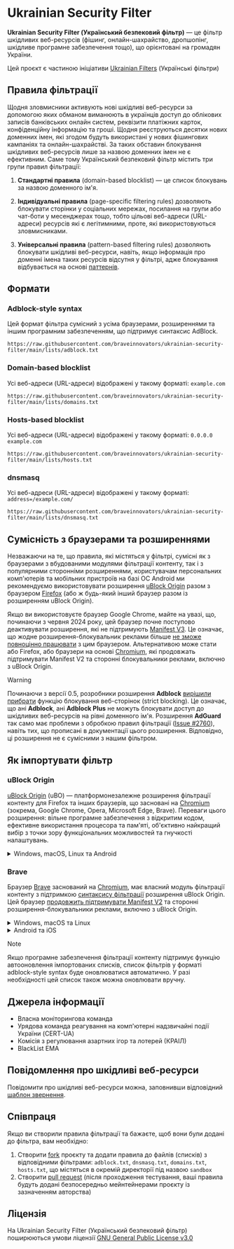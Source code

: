 # Ukrainian Security Filter

**Ukrainian Security Filter (Український безпековий фільтр)** — це фільтр шкідливих веб-ресурсів (фішинг, онлайн-шахрайство, дропшопінг, шкідливе програмне забезпечення тощо), що орієнтовані на громадян України.

Цей проєкт є частиною ініціативи [Ukrainian Filters](https://github.com/ukrainianfilters/lists) (Українські фільтри)

## Правила фільтрації

Щодня зловмисники активують нові шкідливі веб-ресурси за допомогою яких обманом виманюють в українців доступ до облікових записів банківських онлайн систем, реквізити платіжних карток, конфіденційну інформацію та гроші. Щодня реєструються десятки нових доменних імен, які згодом будуть використані у нових фішингових кампаніях та онлайн-шахрайстві. За таких обставин блокування шкідливих веб-ресурсів лише за назвою доменних імен не є ефективним. Саме тому Український безпековий фільтр містить три групи правил фільтрації:

1. **Стандартні правила** (domain-based blocklist) — це список блокувань за назвою доменного ім'я.

2. **Індивідуальні правила** (page-specific filtering rules) дозволяють блокувати сторінки у соціальних мережах, посилання на групи або чат-боти у месенджерах тощо, тобто цільові веб-адреси (URL-адреси) ресурсів які є легітимними, проте, які використовуються зловмисниками.

3. **Універсальні правила** (pattern-based filtering rules) дозволяють блокувати шкідливі веб-ресурси, навіть, якщо інформація про доменні імена таких ресурсів відсутня у фільтрі, адже блокування відбувається на основі [паттернів](https://mastodon.online/@braveinnovators/111364189029417720).

## Формати

### Adblock-style syntax

Цей формат фільтра сумісний з усіма браузерами, розширеннями та іншим програмним забезпеченням, що підтримує синтаксис AdBlock.

```
https://raw.githubusercontent.com/braveinnovators/ukrainian-security-filter/main/lists/adblock.txt
```

### Domain-based blocklist

Усі веб-адреси (URL-адреси) відображені у такому форматі: `example.com`

```
https://raw.githubusercontent.com/braveinnovators/ukrainian-security-filter/main/lists/domains.txt
```

### Hosts-based blocklist

Усі веб-адреси (URL-адреси) відображені у такому форматі: `0.0.0.0 example.com`

```
https://raw.githubusercontent.com/braveinnovators/ukrainian-security-filter/main/lists/hosts.txt
```

### dnsmasq

Усі веб-адреси (URL-адреси) відображені у такому форматі: `address=/example.com/`

```
https://raw.githubusercontent.com/braveinnovators/ukrainian-security-filter/main/lists/dnsmasq.txt
```

## Сумісність з браузерами та розширеннями

Незважаючи на те, що правила, які містяться у фільтрі, сумісні як з браузерами з вбудованими модулями фільтрації контенту, так і з популярними сторонніми розширеннями, користувачам персональних комп'ютерів та мобільних пристроїв на базі ОС Android ми рекомендуємо використовувати розширення [uBlock Origin](https://ublockorigin.com/) разом з браузером [Firefox](https://www.mozilla.org/firefox/) (або ж будь-який інший браузер разом із розширенням uBlock Origin).

Якщо ви використовуєте браузер Google Chrome, майте на увазі, що, починаючи з червня 2024 року, цей браузер почне поступово деактивувати розширення, які не підтримують [Manifest V3](https://blog.chromium.org/2024/05/manifest-v2-phase-out-begins.html). Це означає, що жодне розширення-блокувальник реклами більше [не зможе повноцінно працювати](https://www.theverge.com/2024/5/30/24168057/google-chrome-extension-change-manifest-v3-ad-blockers) з цим браузером. Альтернативою може стати або Firefox, або браузери на основі [Chromium](https://uk.wikipedia.org/wiki/Chromium), які продовжать підтримувати Manifest V2 та сторонні блокувальники реклами, включно з uBlock Origin.

> [!WARNING]
> Починаючи з версії 0.5, розробники розширення **Adblock** [вирішили прибрати](https://web.archive.org/web/20111206122411/http://adblockplus.org/en/faq_features#siteblock) функцію блокування веб-сторінок (strict blocking). Це означає, що ані **Adblock**, ані **Adblock Plus** не можуть блокувати доступ до шкідливих веб-ресурсів на рівні доменного ім'я. Розширення **AdGuard** так само має проблеми з обробкою правил фільтрації ([Issue #2760](https://github.com/AdguardTeam/AdguardBrowserExtension/issues/2760)), навіть тих, що прописані в документації цього розширення. Відповідно, ці розширення не є сумісними з нашим фільтром.

## Як імпортувати фільтр

### uBlock Origin

[uBlock Origin](https://ublockorigin.com/) (uBO) — платформонезалежне розширення фільтрації контенту для Firefox та інших браузерів, що засновані на [Chromium](https://uk.wikipedia.org/wiki/Chromium) (зокрема, Google Chrome, Opera, Microsoft Edge, Brave). Переваги цього розширення: вільне програмне забезпечення з відкритим кодом, ефективне використання процесора та пам'яті, об'єктивно найкращий вибір з точки зору функціональних можливостей та гнучкості налаштувань.

<details>
<summary>Windows, macOS, Linux та Android</summary>

1. Відкрити меню `Preferences` розширення uBlock Origin, клацнути мишею на вкладку `Filter lists` і прокрутити до розділу `Custom`
2. Клацнути мишею на `Import...` і у поле вводу вставити скопійовану адресу фільтра, зберігши зміни:

```
https://raw.githubusercontent.com/braveinnovators/ukrainian-security-filter/main/lists/adblock.txt
```

Додаткова інструкція доступна за адресою: [https://github.com/gorhill/uBlock/wiki/Filter-lists-from-around-the-web](https://github.com/gorhill/uBlock/wiki/Filter-lists-from-around-the-web)
</details>

### Brave

Браузер [Brave](https://brave.com/) заснований на [Chromium](https://uk.wikipedia.org/wiki/Chromium), має власний модуль фільтрації контенту з підтримкою [синтаксису фільтрації](https://support.brave.com/hc/en-us/articles/6449369961741-How-do-I-manage-Ad-Block-filters-in-Brave) розширення uBlock Origin. Цей браузер [продовжить підтримувати Manifest V2](https://brave.com/blog/brave-shields-manifest-v3/) та сторонні розширення-блокувальники реклами, включно з uBlock Origin.

<details>
<summary>Windows, macOS та Linux</summary>

1. У меню `Settings` відкрити вкладку `Shields` й змінити налаштування `Trackers & ads blocking` на `Aggressive`
2. У вкладці `Shields` відкрити розділ `Content filtering` і у розділі `Add custom filter lists` у поле вводу вставити скопійовану адресу фільтра:

```
https://raw.githubusercontent.com/braveinnovators/ukrainian-security-filter/main/lists/adblock.txt
```
</details>

<details>
<summary>Android та iOS</summary>

1. У меню `Settings` відкрити розділ меню `Brave Shields & privacy` й змінити налаштування `Block trackers & ads` на `Aggressive`
2. У розділі меню `Brave Shields & privacy` відкрити `Content filtering`, далі `Add custom filter list` і у поле вводу вставити скопійовану адресу фільтра, зберігши зміни шляхом натискання на кнопку `Add`:

```
https://raw.githubusercontent.com/braveinnovators/ukrainian-security-filter/main/lists/adblock.txt
```
</details>

> [!NOTE]
> Якщо програмне забезпечення фільтрації контенту підтримує функцію автооновлення імпортованих списків, список фільтрів у форматі adblock-style syntax буде оновлюватися автоматично. У разі необхідності цей список також можна оновлювати вручну.

## Джерела інформації

* Власна моніторингова команда
* Урядова команда реагування на комп'ютерні надзвичайні події України (CERT-UA)
* Комісія з регулювання азартних ігор та лотерей (КРАІЛ)
* BlackList EMA

## Повідомлення про шкідливі веб-ресурси

Повідомити про шкідливі веб-ресурси можна, заповнивши відповідний [шаблон звернення](https://github.com/braveinnovators/ukrainian-security-filter/issues/new?assignees=serhiyguryev&labels=malicious+website&projects=&template=report_malicious_websites.md&title=).

## Співпраця

Якщо ви створили правила фільтрації та бажаєте, щоб вони були додані до фільтра, вам необхідно:

1. Створити [fork](https://docs.github.com/en/pull-requests/collaborating-with-pull-requests/working-with-forks/about-forks) проєкту та додати правила до файлів (списків) з відповідними фільтрами: `adblock.txt`, `dnsmasq.txt`, `domains.txt`, `hosts.txt`, що містяться в окремій директорії під назвою `sandbox`
2. Створити [pull request](https://docs.github.com/en/pull-requests/collaborating-with-pull-requests/proposing-changes-to-your-work-with-pull-requests/about-pull-requests) (після проходження тестування, ваші правила будуть додані безпосередньо мейнтейнерами проєкту із зазначенням авторства)

## Ліцензія

На Ukrainian Security Filter (Український безпековий фільтр) поширюються умови ліцензії [GNU General Public License v3.0](https://github.com/braveinnovators/ukrainian-security-filter/blob/main/LICENSE)
